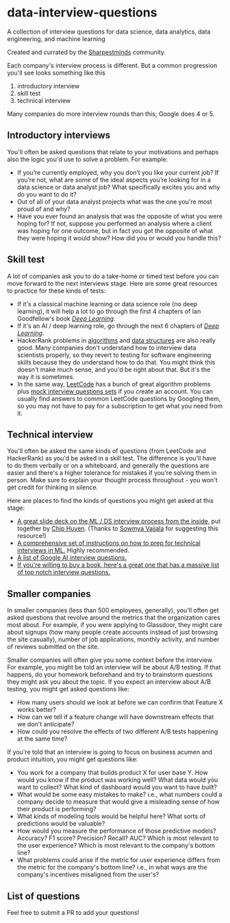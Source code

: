 # data-interview-questions
A collection of interview questions for data science, data analytics, data engineering, and machine learning

Created and currated by the [Sharpestminds](https://www.sharpestminds.com) community.


Each company's interview process is different. But a common progression you'll see looks something like this
1. introductory interview
2. skill test
3. technical interview

Many companies do more interview rounds than this; Google does 4 or 5.


## Introductory interviews
You'll often be asked questions that relate to your motivations and perhaps also the logic you'd use to solve a problem. For example:

- If you’re currently employed, why you don’t you like your current job? If you’re not, what are some of the ideal aspects you’re looking for in a data science or data analyst job? What specifically excites you and why do you want to do it?
- Out of all of your data analyst projects what was the one you're most proud of and why?
- Have you ever found an analysis that was the opposite of what you were hoping for? If not, suppose you performed an analysis where a client was hoping for one outcome, but in fact you got the opposite of what they were hoping it would show? How did you or would you handle this?

## Skill test

A lot of companies ask you to do a take-home or timed test before you can move forward to the next interviews stage. Here are some great resources to practice for these kinds of tests:

- If it's a classical machine learning or data science role (no deep learning), it will help a lot to go through the first 4 chapters of Ian Goodfellow's book [_Deep Learning_](http://www.deeplearningbook.org).
- If it's an AI / deep learning role, go through the next 6 chapters of [_Deep Learning_](http://www.deeplearningbook.org).
- HackerRank problems in [algorithms](https://www.hackerrank.com/domains/algorithms) and [data structures](https://www.hackerrank.com/domains/data-structures) are also really good. Many companies don't understand how to interview data scientists properly, so they revert to testing for software engineering skills because they do understand how to do that. You might think this doesn't make much sense, and you'd be right about that. But it's the way it is sometimes.
- In the same way, [LeetCode](https://leetcode.com/problemset/all/) has a bunch of great algorithm problems plus [mock interview questions sets](https://leetcode.com/interview/) if you create an account. You can usually find answers to common LeetCode questions by Googling them, so you may not have to pay for a subscription to get what you need from it.


## Technical interview

You'll often be asked the same kinds of questions (from LeetCode and HackerRank) as you'd be asked in a skill test. The difference is you'll have to do them verbally or on a whiteboard, and generally the questions are easier and there's a higher tolerance for mistakes if you're solving them in person. Make sure to explain your thought process throughout - you won't get credit for thinking in silence.

Here are places to find the kinds of questions you might get asked at this stage:

- [A great slide deck on the ML / DS interview process from the inside](https://docs.google.com/presentation/d/1MX2V6fTp71j1aztvY5HLYM44iLG4HYMrYd4Dxn6Cxnw/edit#slide=id.g2f3b97889d_0_0), put together by [Chip Huyen](https://github.com/chiphuyen). (Thanks to [Sowmya Vajjala](https://app.sharpestminds.com/u/H6bvZrK8W7fnzJCtd) for suggesting this resource!)
- [A comprehensive set of instructions on how to prep for technical interviews in ML.](https://github.com/ShuaiW/data-science-question-answer) Highly recommended.
- [A list of Google AI interview questions.](https://medium.com/acing-ai/google-ai-interview-questions-acing-the-ai-interview-1791ad7dc3ae)
- [If you're willing to buy a book, here's a great one that has a massive list of top notch interview questions.](https://www.amazon.com/Heard-Data-Science-Interviews-Interview/dp/1727287320)


## Smaller companies

In smaller companies (less than 500 employees, generally), you'll often get asked questions that revolve around the metrics that the organization cares most about. For example, if you were applying to Glassdoor, they might care about signups (how many people create accounts instead of just browsing the site casually), number of job applications, monthly activity, and number of reviews submitted on the site.

Smaller companies will often give you some context before the interview. For example, you might be told an interview will be about A/B testing. If that happens, do your homework beforehand and try to brainstorm questions they might ask you about the topic. If you expect an interview about A/B testing, you might get asked questions like:

- How many users should we look at before we can confirm that Feature X works better?
- How can we tell if a feature change will have downstream effects that we don't anticipate?
- How could you resolve the effects of two different A/B tests happening at the same time?

If you're told that an interview is going to focus on business acumen and product intuition, you might get questions like:

- You work for a company that builds product X for user base Y. How would you know if the product was working well? What data would you want to collect? What kind of dashboard would you want to have built?
- What would be some easy mistakes to make? i.e., what numbers could a company decide to measure that would give a misleading sense of how their product is performing?
- What kinds of modeling tools would be helpful here? What sorts of predictions would be valuable?
- How would you measure the performance of those predictive models? Accuracy? F1 score? Precision? Recall? AUC? Which is most relevant to the user experience? Which is most relevant to the company's bottom line?
- What problems could arise if the metric for user experience differs from the metric for the company's bottom line? i.e., in what ways are the company's incentives misaligned from the user's?


## List of questions

Feel free to submit a PR to add your questions!
